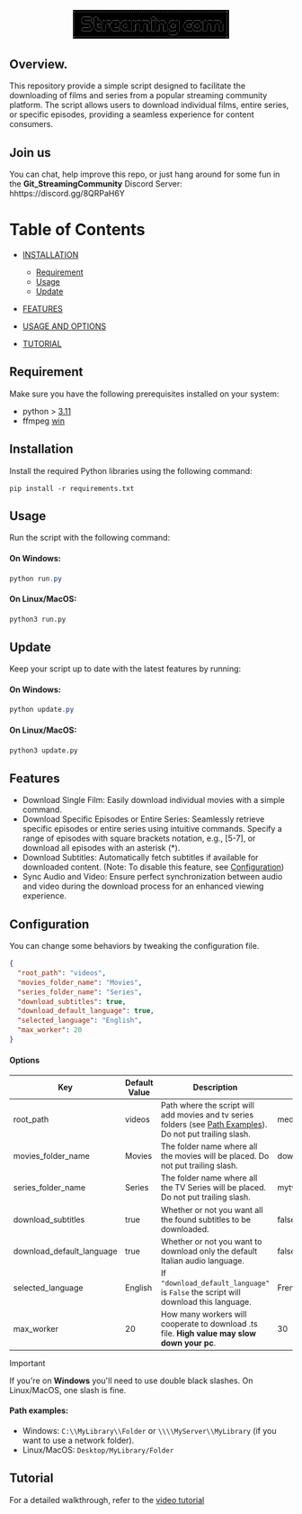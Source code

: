 <p align="center">
	<img src="Src/Assets/min_logo.png" style="max-width: 55%;" alt="video working" />
</p>

## Overview.
This repository provide a simple script designed to facilitate the downloading of films and series from a popular streaming community platform. The script allows users to download individual films, entire series, or specific episodes, providing a seamless experience for content consumers.

## Join us
You can chat, help improve this repo, or just hang around for some fun in the **Git_StreamingCommunity** Discord Server: hhttps://discord.gg/8QRPaH6Y

# Table of Contents
* [INSTALLATION](#installation)
    * [Requirement](#requirement)
    * [Usage](#usage)
    * [Update](#update)

* [FEATURES](#features)
* [USAGE AND OPTIONS](#options)
* [TUTORIAL](#tutorial)

## Requirement
Make sure you have the following prerequisites installed on your system:
* python > [3.11](https://www.python.org/downloads/)
* ffmpeg [win](https://www.gyan.dev/ffmpeg/builds/)


## Installation
Install the required Python libraries using the following command:
```
pip install -r requirements.txt
```

## Usage
Run the script with the following command:

#### On Windows:
```powershell
python run.py
```

#### On Linux/MacOS:
```bash
python3 run.py
```


## Update
Keep your script up to date with the latest features by running:

#### On Windows:
```powershell
python update.py
```

#### On Linux/MacOS:
```bash
python3 update.py
```


## Features
- Download Single Film: Easily download individual movies with a simple command.
- Download Specific Episodes or Entire Series: Seamlessly retrieve specific episodes or entire series using intuitive commands. Specify a range of episodes with square brackets notation, e.g., [5-7], or download all episodes with an asterisk (*).
- Download Subtitles: Automatically fetch subtitles if available for downloaded content. (Note: To disable this feature, see [Configuration](#configuration))
- Sync Audio and Video: Ensure perfect synchronization between audio and video during the download process for an enhanced viewing experience.

## Configuration
You can change some behaviors by tweaking the configuration file.

```json
{
  "root_path": "videos",
  "movies_folder_name": "Movies",
  "series_folder_name": "Series",
  "download_subtitles": true,
  "download_default_language": true,
  "selected_language": "English",
  "max_worker": 20
}

```
#### Options
| Key                       | Default Value | Description                                                                                                                   | Value Example            |
|---------------------------|---------------|-------------------------------------------------------------------------------------------------------------------------------|--------------------------|
| root_path                 | videos        | Path where the script will add movies and tv series folders (see [Path Examples](#Path-examples)). Do not put trailing slash. | media/streamingcommunity |
| movies_folder_name        | Movies        | The folder name where all the movies will be placed. Do not put trailing slash.                                               | downloaded-movies        |
| series_folder_name        | Series        | The folder name where all the TV Series will be placed. Do not put trailing slash.                                            | mytvseries               |
| download_subtitles        | true          | Whether or not you want all the found subtitles to be downloaded.                                                             | false                    |
| download_default_language | true          | Whether or not you want to download only the default Italian audio language.                                                  | false                    |
| selected_language         | English       | If `"download_default_language"` is `False` the script will download this language.                                           | French                   |
| max_worker                | 20            | How many workers will cooperate to download .ts file. **High value may slow down your pc**.                                   | 30                       |

> [!IMPORTANT]
> If you're on **Windows** you'll need to use double black slashes. On Linux/MacOS, one slash is fine.

#### Path examples:

* Windows: `C:\\MyLibrary\\Folder` or `\\\\MyServer\\MyLibrary` (if you want to use a network folder).
* Linux/MacOS: `Desktop/MyLibrary/Folder`

## Tutorial
For a detailed walkthrough, refer to the [video tutorial](https://www.youtube.com/watch?v=Ok7hQCgxqLg&ab_channel=Nothing)